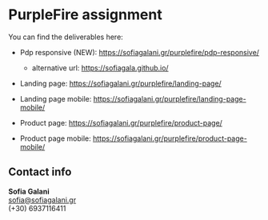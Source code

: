 # PurpleFire assignment

You can find the deliverables here:

- Pdp responsive (NEW): https://sofiagalani.gr/purplefire/pdp-responsive/

  - alternative url: https://sofiagala.github.io/

- Landing page: https://sofiagalani.gr/purplefire/landing-page/

- Landing page mobile: https://sofiagalani.gr/purplefire/landing-page-mobile/

- Product page: https://sofiagalani.gr/purplefire/product-page/

- Product page mobile: https://sofiagalani.gr/purplefire/product-page-mobile/

## Contact info

**Sofia Galani**  
sofia@sofiagalani.gr  
(+30) 6937116411
